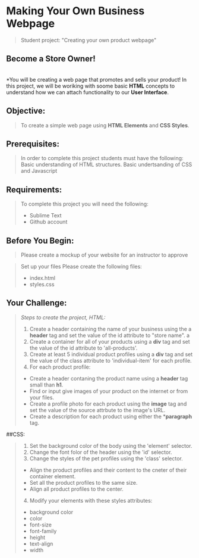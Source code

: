 # Making Your Own Business Webpage
>Student project: "Creating your own product webpage"

## Become a Store Owner!
<br>*You will be creating a web page that promotes and sells your product!  In this project, we will be woriking with soome basic  **HTML** concepts to understand how we can attach functionality to our **User Interface**. <br>

## Objective: 
>To create a simple web page using **HTML Elements** and  **CSS Styles**.

## Prerequisites:  
>In order to complete this project students must have the following:  
>Basic understanding of HTML structures.
>Basic undertsanding of CSS and Javascript

## Requirements:  
>To complete this project you will need the following:  
>- Sublime Text
>- Github account 

## Before You Begin:
> Please create a mockup of your website for an instructor to approve 

>Set up your files
> Please create the following files:
 >- index.html
 >- styles.css
 
 ## Your Challenge:  
 >*Steps to create the project, HTML:*<br>
 >1. Create a header containing the name of your business using the a **header** tag and set the value of the id attribute to "store name". a
 >2. Create a container for all of your products using a **div** tag and set the value of the id attribute to 'all-products'.
 >3.  Create at least 5 individual product profiles using a **div** tag and set the value of the class attribute to 'individual-item' for each profile.  
 >4.  For each product profile:
  >- Create a header contaning the product name using a **header** tag small than **h1**.
  >- Find or input give images of your product on the internet or from your files. 
  >- Create a profile photo for each product using the **image** tag and set the value of the source attrbute to the image's URL.
  >- Create a description for each product using either the ***paragraph** tag. 
  
  ##CSS:  
  >1.  Set the background color of the body using the 'element' selector.
  >2. Change the font folor of the header using the 'id' selector.
  >3.  Change the styles of the pet profiles using the 'class' selector.  
  >- Align the product profiles and their content to the cneter of their container element. 
  >- Set all the product profiles to the same size.
  >- Align all product profiles to the center. 
  >4.  Modify your elements with these styles attributes:
  >- background color
  >- color
  >- font-size
  >- font-family
  >- height
  >- text-align
  >- width
  
  
  
  
 
 
